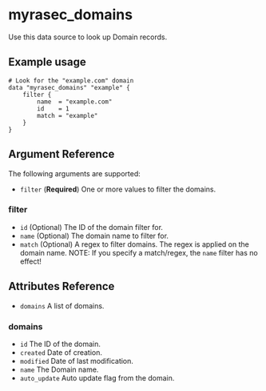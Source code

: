 # myrasec_domains

Use this data source to look up Domain records.

## Example usage

```hcl
# Look for the "example.com" domain
data "myrasec_domains" "example" {
    filter {
        name  = "example.com"
        id    = 1
        match = "example"
    }
}
```

## Argument Reference

The following arguments are supported:

* `filter` (**Required**) One or more values to filter the domains.

### filter
* `id` (Optional) The ID of the domain filter for.
* `name` (Optional) The domain name to filter for.
* `match` (Optional) A regex to filter domains. The regex is applied on the domain name. NOTE: If you specify a match/regex, the `name` filter has no effect!

## Attributes Reference
* `domains` A list of domains.

### domains
* `id` The ID of the domain.
* `created` Date of creation.
* `modified` Date of last modification.
* `name` The Domain name.
* `auto_update` Auto update flag from the domain.
